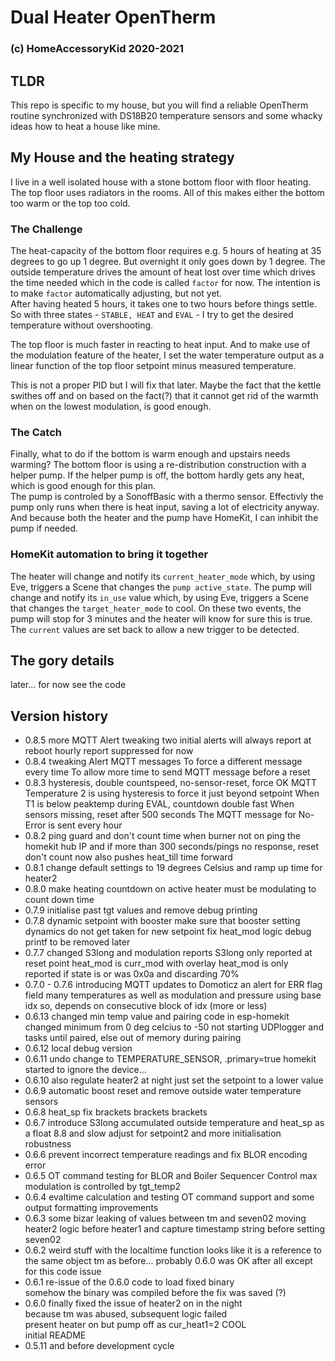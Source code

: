 # Dual Heater OpenTherm  
### (c) HomeAccessoryKid 2020-2021
## TLDR
This repo is specific to my house, but you will find a reliable OpenTherm routine synchronized with DS18B20 temperature sensors
and some whacky ideas how to heat a house like mine.

## My House and the heating strategy
I live in a well isolated house with a stone bottom floor with floor heating. The top floor uses radiators in the rooms.
All of this makes either the bottom too warm or the top too cold.

### The Challenge
The heat-capacity of the bottom floor requires e.g. 5 hours of heating at 35 degrees to go up 1 degree.
But overnight it only goes down by 1 degree.
The outside temperature drives the amount of heat lost over time which drives the time needed which in the code is called
`factor` for now. The intention is to make `factor` automatically adjusting, but not yet.  
After having heated 5 hours, it takes one to two hours before things settle. So with three states - `STABLE, HEAT` and `EVAL` - I try
to get the desired temperature without overshooting.  

The top floor is much faster in reacting to heat input. And to make use of the modulation feature of the heater,
I set the water temperature output as a linear function of the top floor setpoint minus measured temperature.

This is not a proper PID but I will fix that later. Maybe the fact that the kettle swithes off and on based on the
fact(?) that it cannot get rid of the warmth when on the lowest modulation, is good enough.

### The Catch
Finally, what to do if the bottom is warm enough and upstairs needs warming?
The bottom floor is using a re-distribution construction with a helper pump. If the helper pump is off, the bottom hardly
gets any heat, which is good enough for this plan.  
The pump is controled by a SonoffBasic with a thermo sensor. Effectivly the pump only runs when there is heat input, saving
a lot of electricity anyway. And because both the heater and the pump have HomeKit, I can inhibit the pump if needed.

### HomeKit automation to bring it together
The heater will change and notify its `current_heater_mode` which, by using Eve, triggers a Scene that changes
the `pump active_state`. The pump will change and notify its `in_use` value which, by using Eve, triggers a Scene that changes
the `target_heater_mode` to cool.
On these two events, the pump will stop for 3 minutes and the heater will know for sure this is true.
The `current` values are set back to allow a new trigger to be detected.

## The gory details
later... for now see the code


## Version history

- 0.8.5 more MQTT Alert tweaking
two initial alerts will always report at reboot
hourly report suppressed for now
- 0.8.4 tweaking Alert MQTT messages
To force a different message every time
To allow more time to send MQTT message before a reset
- 0.8.3 hysteresis, double countspeed, no-sensor-reset, force OK MQTT
Temperature 2 is using hysteresis to force it just beyond setpoint
When T1 is below peaktemp during EVAL, countdown double fast
When sensors missing, reset after 500 seconds
The MQTT message for No-Error is sent every hour
- 0.8.2 ping guard and don't count time when burner not on
ping the homekit hub IP and if more than 300 seconds/pings no response, reset
don't count now also pushes heat_till time forward
- 0.8.1 change default settings to 19 degrees Celsius
and ramp up time for heater2
- 0.8.0 make heating countdown on active
heater must be modulating to count down time
- 0.7.9 initialise past tgt values
and remove debug printing
- 0.7.8 dynamic setpoint with booster
make sure that booster setting dynamics do not get taken for new
setpoint
fix heat_mod logic
debug printf to be removed later
- 0.7.7 changed S3long and modulation reports
S3long only reported at reset point
heat_mod is curr_mod with overlay
heat_mod is only reported if state is or was 0x0a and discarding 70%
- 0.7.0 - 0.7.6 introducing MQTT updates to Domoticz
an alert for ERR flag field
many temperatures as well as modulation and pressure
using base idx so, depends on consecutive block of idx (more or less)
- 0.6.13 changed min temp value and pairing code
in esp-homekit changed minimum from 0 deg celcius to -50
not starting UDPlogger and tasks until paired, else out of memory during pairing
- 0.6.12 local debug version
- 0.6.11 undo change to TEMPERATURE_SENSOR, .primary=true
homekit started to ignore the device...
- 0.6.10 also regulate heater2 at night
just set the setpoint to a lower value
- 0.6.9 automatic boost reset
and remove outside water temperature sensors
- 0.6.8 heat_sp fix
brackets brackets brackets
- 0.6.7 introduce S3long accumulated outside temperature
and heat_sp as a float 8.8
and slow adjust for setpoint2
and more initialisation robustness
- 0.6.6 prevent incorrect temperature readings
and fix BLOR encoding error
- 0.6.5 OT command testing for BLOR and Boiler Sequencer Control
max modulation is controlled by tgt_temp2
- 0.6.4 evaltime calculation and testing OT command support
and some output formatting improvements
- 0.6.3 some bizar leaking of values between tm and seven02
moving heater2 logic before heater1 and capture timestamp string before setting seven02
- 0.6.2 weird stuff with the localtime function
looks like it is a reference to the same object tm as before...
probably 0.6.0 was OK after all except for this code issue
- 0.6.1 re-issue of the 0.6.0 code to load fixed binary  
somehow the binary was compiled before the fix was saved (?)
- 0.6.0 finally fixed the issue of heater2 on in the night  
because tm was abused, subsequent logic failed  
present heater on but pump off as cur_heat1=2 COOL  
initial README
- 0.5.11 and before development cycle